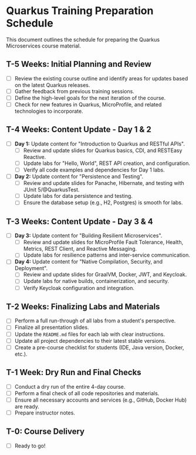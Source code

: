 # Quarkus Training Preparation Schedule

This document outlines the schedule for preparing the Quarkus Microservices course material.

## T-5 Weeks: Initial Planning and Review

*   [ ] Review the existing course outline and identify areas for updates based on the latest Quarkus releases.
*   [ ] Gather feedback from previous training sessions.
*   [ ] Define the high-level goals for the next iteration of the course.
*   [ ] Check for new features in Quarkus, MicroProfile, and related technologies to incorporate.

## T-4 Weeks: Content Update - Day 1 & 2

*   [ ] **Day 1:** Update content for "Introduction to Quarkus and RESTful APIs".
    *   [ ] Review and update slides for Quarkus basics, CDI, and RESTEasy Reactive.
    *   [ ] Update labs for "Hello, World", REST API creation, and configuration.
    *   [ ] Verify all code examples and dependencies for Day 1 labs.
*   [ ] **Day 2:** Update content for "Persistence and Testing".
    *   [ ] Review and update slides for Panache, Hibernate, and testing with JUnit 5/@QuarkusTest.
    *   [ ] Update labs for data persistence and testing.
    *   [ ] Ensure the database setup (e.g., H2, Postgres) is smooth for labs.

## T-3 Weeks: Content Update - Day 3 & 4

*   [ ] **Day 3:** Update content for "Building Resilient Microservices".
    *   [ ] Review and update slides for MicroProfile Fault Tolerance, Health, Metrics, REST Client, and Reactive Messaging.
    *   [ ] Update labs for resilience patterns and inter-service communication.
*   [ ] **Day 4:** Update content for "Native Compilation, Security, and Deployment".
    *   [ ] Review and update slides for GraalVM, Docker, JWT, and Keycloak.
    *   [ ] Update labs for native builds, containerization, and security.
    *   [ ] Verify Keycloak configuration and integration.

## T-2 Weeks: Finalizing Labs and Materials

*   [ ] Perform a full run-through of all labs from a student's perspective.
*   [ ] Finalize all presentation slides.
*   [ ] Update the `README.md` files for each lab with clear instructions.
*   [ ] Update all project dependencies to their latest stable versions.
*   [ ] Create a pre-course checklist for students (IDE, Java version, Docker, etc.).

## T-1 Week: Dry Run and Final Checks

*   [ ] Conduct a dry run of the entire 4-day course.
*   [ ] Perform a final check of all code repositories and materials.
*   [ ] Ensure all necessary accounts and services (e.g., GitHub, Docker Hub) are ready.
*   [ ] Prepare instructor notes.

## T-0: Course Delivery

*   [ ] Ready to go!
